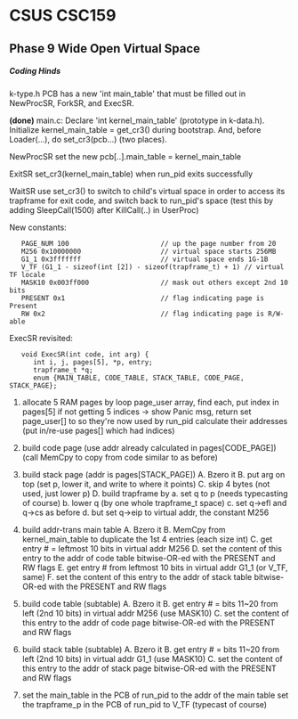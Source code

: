 # CSUS CSC159
## Phase 9 Wide Open Virtual Space
##### Coding Hinds

k-type.h
   PCB has a new 'int main_table' that must be filled out in
   NewProcSR, ForkSR, and ExecSR.

**(done)** main.c: 
   Declare 'int kernel_main_table' (prototype in k-data.h).
   Initialize kernel_main_table = get_cr3() during bootstrap.
   And, before Loader(...), do set_cr3(pcb...) (two places).

NewProcSR
   set the new pcb[..].main_table = kernel_main_table

ExitSR
   set_cr3(kernel_main_table) when run_pid exits successfully

WaitSR
   use set_cr3() to switch to child's virtual space in order to access
   its trapframe for exit code, and switch back to run_pid's space
   (test this by adding SleepCall(1500) after KillCall(..) in UserProc)

New constants:
```
   PAGE_NUM 100                       // up the page number from 20
   M256 0x10000000                    // virtual space starts 256MB
   G1_1 0x3fffffff                    // virtual space ends 1G-1B
   V_TF (G1_1 - sizeof(int [2]) - sizeof(trapframe_t) + 1) // virtual TF locale
   MASK10 0x003ff000                  // mask out others except 2nd 10 bits
   PRESENT 0x1                        // flag indicating page is Present
   RW 0x2                             // flag indicating page is R/W-able
```

ExecSR revisited:
```
   void ExecSR(int code, int arg) {
      int i, j, pages[5], *p, entry;
      trapframe_t *q;
      enum {MAIN_TABLE, CODE_TABLE, STACK_TABLE, CODE_PAGE, STACK_PAGE};
```
   1. allocate 5 RAM pages by
      loop page_user array, find each, put index in pages[5]
      if not getting 5 indices -> show Panic msg, return
      set page_user[] to so they're now used by run_pid
      calculate their addresses (put in/re-use pages[] which had indices)

   2. build code page (use addr already calculated in pages[CODE_PAGE])
      (call MemCpy to copy from code similar to as before)

   3. build stack page (addr is pages[STACK_PAGE])
      A. Bzero it
      B. put arg on top (set p, lower it, and write to where it points)
      C. skip 4 bytes (not used, just lower p)
      D. build trapframe by
         a. set q to p (needs typecasting of course)
         b. lower q (by one whole trapframe_t space)
         c. set q->efl and q->cs as before
         d. but set q->eip to virtual addr, the constant M256
      
   4. build addr-trans main table
      A. Bzero it
      B. MemCpy from kernel_main_table to duplicate the 1st 4 entries (each size int)
      C. get entry # = leftmost 10 bits in virtual addr M256
      D. set the content of this entry to the addr of code table bitwise-OR-ed with
         the PRESENT and RW flags
      E. get entry # from leftmost 10 bits in virtual addr G1_1 (or V_TF, same)
      F. set the content of this entry to the addr of stack table bitwise-OR-ed with
         the PRESENT and RW flags

   5. build code table (subtable)
      A. Bzero it
      B. get entry # = bits 11~20 from left (2nd 10 bits) in virtual addr M256 (use MASK10)
      C. set the content of this entry to the addr of code page bitwise-OR-ed with
         the PRESENT and RW flags

   6. build stack table (subtable)
      A. Bzero it
      B. get entry # = bits 11~20 from left (2nd 10 bits) in virtual addr G1_1 (use MASK10)
      C. set the content of this entry to the addr of stack page bitwise-OR-ed with
         the PRESENT and RW flags

   7. set the main_table in the PCB of run_pid to the addr of the main table
      set the trapframe_p in the PCB of run_pid to V_TF (typecast of course)
